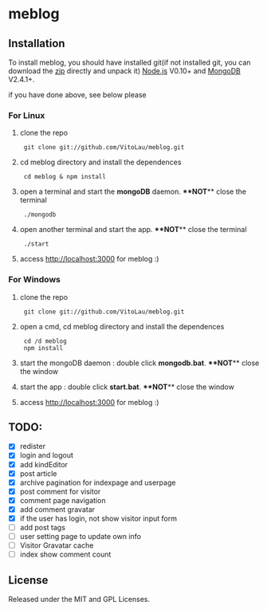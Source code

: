 meblog
======

## Installation
To install meblog, you should have installed git(if not installed git, you can download the [zip](https://github.com/VitoLau/meblog/archive/master.zip) directly and unpack it) [Node.js](http://nodejs.org/) V0.10+ and [MongoDB](http://www.mongodb.org/) V2.4.1+.

if you have done above, see below please

### For Linux
1. clone the repo

        git clone git://github.com/VitoLau/meblog.git

2. cd meblog directory and install the dependences

        cd meblog & npm install

3. open a terminal and start the **mongoDB** daemon. **\*\*NOT**** close the terminal

        ./mongodb

4. open another terminal and start the app. **\*\*NOT**** close the terminal

        ./start

5. access <http://localhost:3000> for meblog :)

### For Windows
1. clone the repo

        git clone git://github.com/VitoLau/meblog.git

2. open a cmd, cd meblog directory and install the dependences

        cd /d meblog
        npm install

3. start the mongoDB daemon : double click **mongodb.bat**. **\*\*NOT**** close the window
4. start the app : double click **start.bat**. **\*\*NOT**** close the window
5. access <http://localhost:3000> for meblog :)

## TODO:
- [x] redister
- [x] login and logout
- [x] add kindEditor
- [x] post article
- [x] archive pagination for indexpage and userpage
- [x] post comment for visitor
- [x] comment page navigation
- [x] add comment gravatar
- [x] if the user has login, not show visitor input form
- [ ] add post tags
- [ ] user setting page to update own info
- [ ] Visitor Gravatar cache
- [ ] index show comment count

## License
Released under the MIT and GPL Licenses.